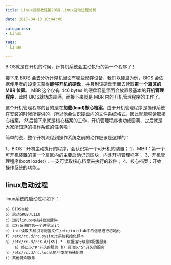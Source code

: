 ```yaml
---
title: Linux视频教程第20讲.Linux启动过程分析

date: 2017-04-13 10:44:00

categories:
- Linux

tags:
- Linux

---
```


BIOS就是在开机的时候，计算机系统会主动执行的第一个程序了！

接下来 BIOS 会去分析计算机里面有哪些储存设备，我们以硬盘为例，BIOS 会依据使用者的设定去获得**能够开机的硬盘**，并且到该硬盘里面去读取**第一个扇区的 MBR 位置**。 MBR 这个仅有 446 bytes 的硬盘容量里面会放置最基本的**开机管理程序**，此时 BIOS就功成圆满，而接下来就是 MBR 内的开机管理程序的工作了。

这个开机管理程序的目的是在**加载(load)核心档案**，由于开机管理程序是操作系统在安装的时候所提供的，所以他会认识硬盘内的文件系统格式，因此就能够读取核心档案， 然后接下来就是核心档案的工作，开机管理程序也功成圆满，之后就是大家所知道的操作系统的任务啦！

简单的说，整个开机流程到操作系统之前的动作应该是这样的：

1、BIOS：开机主动执行的程序，会认识第一个可开机的装置；
2、MBR：第一个可开机装置的第一个扇区内的主要启动记录区块，内含开机管理程序；
3、开机管理程序(boot loader)：一支可读取核心档案来执行的软件；
4、核心档案：开始操作系统的功能...

## linux启动过程

linux系统的启动过程如下： 

```
a) BIOS自检 
b) 启动GRUB/LILO 
c) 运行linux内核并检测硬件
d) 运行系统的第一个进程init
e) init读取系统引导配置文件/etc/inittab中的信息进行初始化 
f) /etc/rc.d/rc.sysinit系统初始化脚本
g) /etc/rc.d/rcX.d/[KS] * -根据运行级别X配置服务
    a) 终止以"K"开头的服务 b) 启动以"S"开头的服务 
h) /etc/rc.d/rc.local执行本地特殊配置 
i) 其他特殊服务
```




